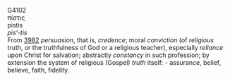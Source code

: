 G4102  
πίστις  
pistis  
*pis‘-tis*  
From [3982](g3982) *persuasion*, that is, *credence*; moral *conviction*
(of *religious* truth, or the truthfulness of God or a religious
teacher), especially *reliance* upon Christ for salvation; abstractly
*constancy* in such profession; by extension the system of religious
(Gospel) *truth* itself: - assurance, belief, believe, faith,
fidelity.  
